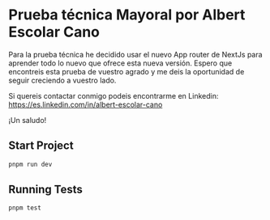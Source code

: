 # Prueba técnica Mayoral por Albert Escolar Cano

Para la prueba técnica he decidido usar el nuevo App router de NextJs para aprender todo lo nuevo que ofrece esta nueva versión.
Espero que encontreis esta prueba de vuestro agrado y me deis la oportunidad de seguir creciendo a vuestro lado.

Si quereis contactar conmigo podeis encontrarme en Linkedin: https://es.linkedin.com/in/albert-escolar-cano

¡Un saludo!

## Start Project

```bash
pnpm run dev
```

## Running Tests

```bash
pnpm test
```
